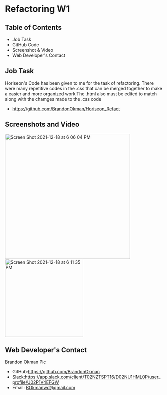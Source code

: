 # Refactoring W1

## Table of Contents
* Job Task
* GitHub Code
* Screenshot & Video
* Web Developer's Contact
## Job Task
Horiseon's Code has been given to me for the task of refactoring.
There were many repetitive codes in the .css that can be merged together to make a easier and more organized work.The .html also must be edited to match along with the chamges made to the .css code
* https://github.com/BrandonOkman/Horiseon_Refact
## Screenshots and Video
<img width="400" alt="Screen Shot 2021-12-18 at 6 06 04 PM" src="https://user-images.githubusercontent.com/87589924/146660573-a2beef88-366e-42e5-aea6-f73ef716f1e5.png">
<img width="250" alt="Screen Shot 2021-12-18 at 6 11 35 PM" src="https://user-images.githubusercontent.com/87589924/146660579-c5631b01-40d3-4b50-800e-2cfa4fb7ae6d.png">

## Web Developer's Contact
Brandon Okman
Pic
* GitHub:https://github.com/BrandonOkman
* Slack:https://app.slack.com/client/T02NZTSPT16/D02NU1HML0P/user_profile/U02P1V4EFGW
* Email: BOkmanwd@gmail.com